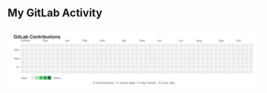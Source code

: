## My GitLab Activity
![GitLab Stats](./gitlab-contributions.svg)
<!--
**
- 🔭 I’m currently Intern in Hummatech
- 🌱 I’m currently learning Machine Learning, Deep Learning
- 💬 Ask me about Gym, Data science math related and Economic strategies
-->


